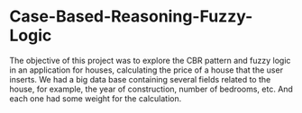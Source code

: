# Case-Based-Reasoning-Fuzzy-Logic

The objective of this project was to explore the CBR pattern and fuzzy logic in an application for houses,
calculating the price of a house that the user inserts. We had a big data base containing several fields 
related to the house, for example, the year of construction, number of bedrooms, etc. And each one had 
some weight for the calculation.
